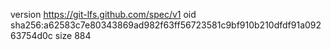 version https://git-lfs.github.com/spec/v1
oid sha256:a62583c7e80343869ad982f63ff56723581c9bf910b210dfdf91a09263754d0c
size 884
